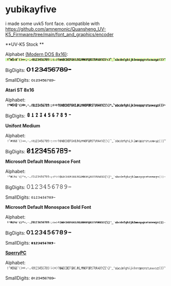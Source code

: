 # yubikayfive
i made some uvk5 font face. compatible with https://github.com/amnemonic/Quansheng_UV-K5_Firmware/tree/main/font_and_graphics/encoder




**UV-K5 Stock **

Alphabet [(Modern DOS 8x16)](https://notabug.org/HarvettFox96/ttf-moderndos): ![760x16 stock](https://github.com/rakenrowl7/yubikayfive/blob/main/760x16%20stock.png)

BigDigits: ![bigdigits stock](https://github.com/rakenrowl7/yubikayfive/blob/main/bigdigits%20stock.png)

SmallDigits: ![84x8 stock](https://github.com/rakenrowl7/yubikayfive/blob/main/84x8%20stock.png)

**Atari ST 8x16**

Alphabet: ![760x16 atari](https://github.com/rakenrowl7/yubikayfive/blob/main/760x16%20atari.png)

BigDigits: ![bigdigits atari](https://github.com/rakenrowl7/yubikayfive/blob/main/bigdigits%20atari.png)

**Unifont Medium**

Alphabet: ![760x16 unifont](https://github.com/rakenrowl7/yubikayfive/blob/main/760x16%20unifont.png)

BigDigits: ![bigdigits unifont](https://github.com/rakenrowl7/yubikayfive/blob/main/bigdigits%20unifont.png)

**Microsoft Default Monospace Font**

Alphabet: ![760x16 mono](https://github.com/rakenrowl7/yubikayfive/blob/main/760x16%20mono.png)

BigDigits: ![bigdigits mono](https://github.com/rakenrowl7/yubikayfive/blob/main/BigDigits%20mono.png)

SmallDigits: ![84x8 mono](https://github.com/rakenrowl7/yubikayfive/blob/main/84x8%20mono.png)

**Microsoft Default Monospace Bold Font**

Alphabet: ![760x16 mono](https://github.com/rakenrowl7/yubikayfive/blob/main/760x16%20mono%20bold.png)

BigDigits: ![bigdigits mono](https://github.com/rakenrowl7/yubikayfive/blob/main/BigDigits%20mono%20bold.png)

SmallDigits: ![84x8 mono](https://github.com/rakenrowl7/yubikayfive/blob/main/84x8%20mono%20bold.png)

**[SperryPC](https://int10h.org/oldschool-pc-fonts/fontlist/?2#sperry)**

Alphabet: ![](https://github.com/rakenrowl7/yubikayfive/blob/main/760x16%20sperrypc.png)

SmallDigits: ![84x8](https://github.com/rakenrowl7/yubikayfive/blob/main/84x8%20sperrypc.png)
